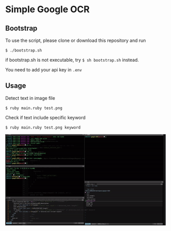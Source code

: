 # Simple Google OCR

## Bootstrap

To use the script, please clone or download this repository and run

```shell
$ ./bootstrap.sh
```

if bootstrap.sh is not executable, try `$ sh bootstrap.sh` instead.

You need to add your api key in `.env`

## Usage

Detect text in image file

```
$ ruby main.ruby test.png
```

Check if text include specific keyword

```
$ ruby main.ruby test.png keyword
```

![](readme.gif)
